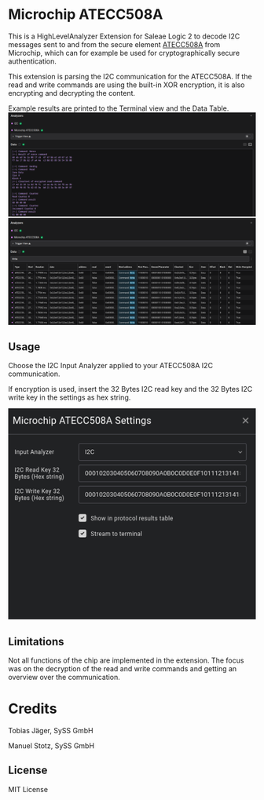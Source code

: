 
# Microchip ATECC508A

This is a HighLevelAnalyzer Extension for Saleae Logic 2 to decode I2C messages sent to and from the secure element [ATECC508A](https://ww1.microchip.com/downloads/aemDocuments/documents/OTH/ProductDocuments/DataSheets/20005928A.pdf) from Microchip, which can for example be used for cryptographically secure authentication.

This extension is parsing the I2C communication for the ATECC508A. If the read and write commands are using the built-in XOR encryption, it is also encrypting and decrypting the content.

Example results are printed to the Terminal view and the Data Table.
![Terminal View](images/terminalView.png)
![Data Table](images/dataTable.png)

## Usage
Choose the I2C Input Analyzer applied to your ATECC508A I2C communication.

If encryption is used, insert the 32 Bytes I2C read key and the 32 Bytes I2C write key in the settings as hex string.

![Settings Dialog](images/settings.png)

## Limitations
Not all functions of the chip are implemented in the extension. The focus was on the decryption of the read and write commands and getting an overview over the communication.

# Credits

Tobias Jäger, SySS GmbH

Manuel Stotz, SySS GmbH

License
-------

MIT License
